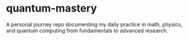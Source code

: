 # quantum-mastery
A personal journey repo documenting my daily practice in math, physics, and quantum computing from fundamentals to advanced research.
